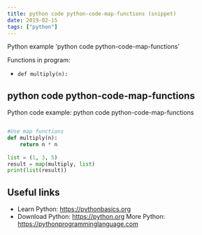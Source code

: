 ```yaml
---
title: python code python-code-map-functions (snippet)
date: 2019-02-15
tags: ["python"]
---
```

Python example 'python code python-code-map-functions'

Functions in program: 
* `def multiply(n): `

## python code python-code-map-functions

Python code example: python code python-code-map-functions

```python

#Use map functions
def multiply(n): 
    return n * n 
  
list = (1, 3, 5) 
result = map(multiply, list) 
print(list(result))


```

## Useful links

- Learn Python: https://pythonbasics.org
- Download Python: https://python.org
More Python: https://pythonprogramminglanguage.com

